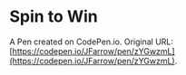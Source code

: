 # Spin to Win

A Pen created on CodePen.io. Original URL: [https://codepen.io/JFarrow/pen/zYGwzmL](https://codepen.io/JFarrow/pen/zYGwzmL).


